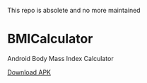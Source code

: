 This repo is absolete and no more maintained

# BMICalculator
Android Body Mass Index Calculator


<a href="http://aminmemariani.com/index.php?p=Downloads">Download APK</a>
